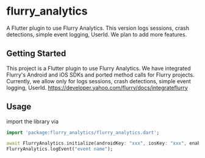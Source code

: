 # flurry_analytics

A Flutter plugin to use Flurry Analytics. This version logs sessions, crash detections, simple event logging, UserId. We plan to add more features.

## Getting Started

This project is a Flutter plugin to use Flurry Analytics. We have integrated Flurry's Android and iOS SDKs and ported method calls for Flurry projects. Currently, we allow only for logs sessions, crash detections, simple event logging, UserId.
https://developer.yahoo.com/flurry/docs/integrateflurry


## Usage
import the library via
``` dart
import 'package:flurry_analytics/flurry_analytics.dart';
```

``` dart
await FlurryAnalytics.initialize(androidKey: "xxx", iosKey: "xxx", enableLog: true);
FlurryAnalytics.logEvent("event name");
```